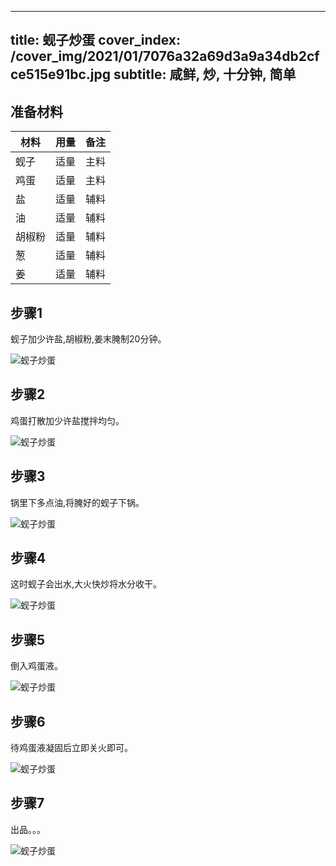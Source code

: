 
---
title: 蚬子炒蛋
cover_index: /cover_img/2021/01/7076a32a69d3a9a34db2cfce515e91bc.jpg
subtitle: 咸鲜, 炒, 十分钟, 简单
---

## 准备材料

| 材料     | 用量 | 备注|
| ------- | ----- | --- |
| 蚬子 | 适量| 主料 |
| 鸡蛋 | 适量| 主料 |
| 盐 | 适量| 辅料 |
| 油 | 适量| 辅料 |
| 胡椒粉 | 适量| 辅料 |
| 葱 | 适量| 辅料 |
| 姜 | 适量| 辅料 |

## 步骤1

蚬子加少许盐,胡椒粉,姜末腌制20分钟。

![蚬子炒蛋](https://i8.meishichina.com/attachment/recipe/201010/201010142209471.jpg?x-oss-process=style/p320) 

## 步骤2

鸡蛋打散加少许盐搅拌均匀。

![蚬子炒蛋](https://i8.meishichina.com/attachment/recipe/201010/201010142210027.jpg?x-oss-process=style/p320) 

## 步骤3

锅里下多点油,将腌好的蚬子下锅。

![蚬子炒蛋](https://i8.meishichina.com/attachment/recipe/201010/201010142210441.jpg?x-oss-process=style/p320) 

## 步骤4

这时蚬子会出水,大火快炒将水分收干。

![蚬子炒蛋](https://i8.meishichina.com/attachment/recipe/201010/201010142211029.jpg?x-oss-process=style/p320) 

## 步骤5

倒入鸡蛋液。

![蚬子炒蛋](https://i8.meishichina.com/attachment/recipe/201010/201010142211202.jpg?x-oss-process=style/p320) 

## 步骤6

待鸡蛋液凝固后立即关火即可。

![蚬子炒蛋](https://i8.meishichina.com/attachment/recipe/201010/201010142211469.jpg?x-oss-process=style/p320) 

## 步骤7

出品。。。

![蚬子炒蛋](https://i8.meishichina.com/attachment/recipe/201010/201010142212008.jpg?x-oss-process=style/p320) 


